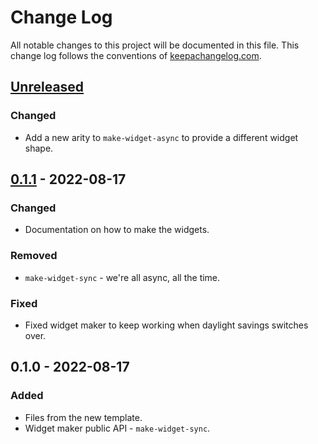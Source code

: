 # Change Log
All notable changes to this project will be documented in this file. This change log follows the conventions of [keepachangelog.com](http://keepachangelog.com/).

## [Unreleased]
### Changed
- Add a new arity to `make-widget-async` to provide a different widget shape.

## [0.1.1] - 2022-08-17
### Changed
- Documentation on how to make the widgets.

### Removed
- `make-widget-sync` - we're all async, all the time.

### Fixed
- Fixed widget maker to keep working when daylight savings switches over.

## 0.1.0 - 2022-08-17
### Added
- Files from the new template.
- Widget maker public API - `make-widget-sync`.

[Unreleased]: https://sourcehost.site/your-name/my-peg-thing/compare/0.1.1...HEAD
[0.1.1]: https://sourcehost.site/your-name/my-peg-thing/compare/0.1.0...0.1.1
